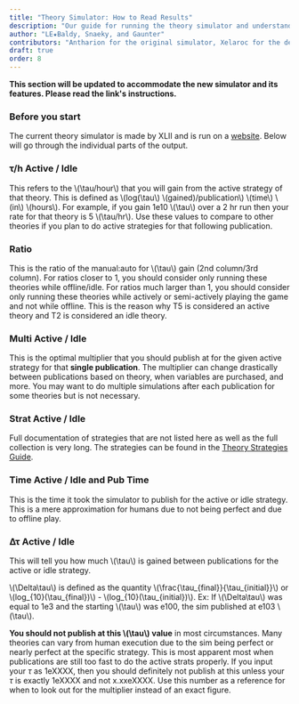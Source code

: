 ```yaml
---
title: "Theory Simulator: How to Read Results"
description: "Our guide for running the theory simulator and understanding the results."
author: "LE★Baldy, Snaeky, and Gaunter"
contributors: "Antharion for the original simulator, Xelaroc for the dedicated continuation, XLII for the current simulator, and the many others whom have developed strategies"
draft: true
order: 8
---
```


**This section will be updated to accommodate the new simulator and its features. Please read the link's instructions.**

### Before you start

The current theory simulator is made by XLII and is run on a [website](https://exponential-developers.github.io/sim-3.0/). Below will go through the individual parts of the output.

### **τ/h Active / Idle**

This refers to the \\(\tau/hour\\) that you will gain from the active strategy of that theory.
This is defined as \\(log(\tau\\) \\(gained)/publication\\) \\(time\\) \\(in\\) \\(hours\\).
For example, if you gain 1e10 \\(\tau\\) over a 2 hr run then your rate for that theory is 5 \\(\tau/hr\\).
Use these values to compare to other theories if you plan to do active strategies for that following publication.

### **Ratio**

This is the ratio of the manual:auto for \\(\tau\\) gain (2nd column/3rd column).
For ratios closer to 1, you should consider only running these theories while offline/idle.
For ratios much larger than 1, you should consider only running these theories while actively or semi-actively playing the game and not while offline.
This is the reason why T5 is considered an active theory and T2 is considered an idle theory.

### **Multi Active / Idle**

This is the optimal multiplier that you should publish at for the given active strategy for that **single publication**.
The multiplier can change drastically between publications based on theory, when variables are purchased, and more.
You may want to do multiple simulations after each publication for some theories but is not necessary.

### **Strat Active / Idle**

Full documentation of strategies that are not listed here as well as the full collection is very long. The strategies can be found in the [Theory Strategies Guide](/guides/theory-strategies).

### **Time Active / Idle and Pub Time**

This is the time it took the simulator to publish for the active or idle strategy. This is a mere approximation for humans due to not being perfect and due to offline play.

### **Δτ Active / Idle**

This will tell you how much \\(\tau\\) is gained between publications for the active or idle strategy.

\\(\Delta\tau\\) is defined as the quantity \\(\frac{\tau_{final}}{\tau_{initial}}\\) or \\(log_{10}(\tau_{final})\\) - \\(log_{10}(\tau_{initial})\\).
Ex: If \\(\Delta\tau\\) was equal to 1e3 and the starting \\(\tau\\) was e100, the sim published at e103 \\(\tau\\).

**You should not publish at this \\(\tau\\) value** in most circumstances. Many theories can vary from human execution due to the sim be­ing perfect or nearly perfect at the specific strategy. This is most apparent most when publications are still too fast to do the active strats properly. If you input your $\tau$ as 1eXXXX, then you should definitely not publish at this unless your $\tau$ is exactly 1eXXXX and not x.xxeXXXX. Use this number as a reference for when to look out for the multiplier instead of an exact figure.
